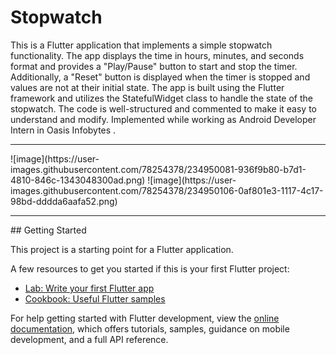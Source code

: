 # Stopwatch

This is a Flutter application that implements a simple stopwatch functionality. The app displays the time in hours, minutes, and seconds format and provides a "Play/Pause" button to start and stop the timer. Additionally, a "Reset" button is displayed when the timer is stopped and values are not at their initial state. The app is built using the Flutter framework and utilizes the StatefulWidget class to handle the state of the stopwatch. The code is well-structured and commented to make it easy to understand and modify. Implemented while working as Android Developer Intern in Oasis Infobytes .
<hr>
![image](https://user-images.githubusercontent.com/78254378/234950081-936f9b80-b7d1-4810-846c-1343048300ad.png)
![image](https://user-images.githubusercontent.com/78254378/234950106-0af801e3-1117-4c17-98bd-dddda6aafa52.png)
<hr>
## Getting Started

This project is a starting point for a Flutter application.

A few resources to get you started if this is your first Flutter project:

- [Lab: Write your first Flutter app](https://docs.flutter.dev/get-started/codelab)
- [Cookbook: Useful Flutter samples](https://docs.flutter.dev/cookbook)

For help getting started with Flutter development, view the
[online documentation](https://docs.flutter.dev/), which offers tutorials,
samples, guidance on mobile development, and a full API reference.
